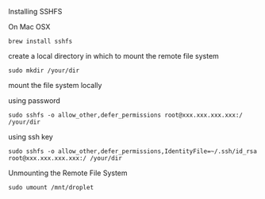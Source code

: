 Installing SSHFS

On Mac OSX

`brew install sshfs`


create a local directory in which to mount the remote file system

`sudo mkdir /your/dir`

mount the file system locally 

using password

`sudo sshfs -o allow_other,defer_permissions root@xxx.xxx.xxx.xxx:/ /your/dir`

using ssh key

`sudo sshfs -o allow_other,defer_permissions,IdentityFile=~/.ssh/id_rsa root@xxx.xxx.xxx.xxx:/ /your/dir`

Unmounting the Remote File System

`sudo umount /mnt/droplet`
